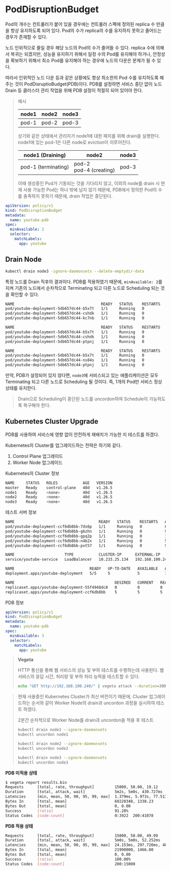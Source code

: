 # PodDisruptionBudget

Pod의 개수는 컨트롤러가 붙어 있을 경우에는 컨트롤러 스펙에 정의된 replica 수 만큼을 항상 유지하도록 되어 있다. Pod의 수가 replica의 수를 유지하지 못하고 줄어드는 경우가 존재할 수 있다.

노드 인위적으로 줄일 경우 해당 노드의 Pod의 수가 줄어들 수 있다. replica 수에 의해서 복귀는 되겠지만, 성능을 유지하기 위해서 일정 수의 Pod를 유지해야 하거나, 안정성을 확보하기 위해서 최소 Pod를 유지해야 하는 경우에 노드의 다운은 문제가 될 수 있다.

따라서 인위적인 노드 다운 등과 같은 상황에도 항상 최소한의 Pod 수를 유지하도록 해주는 것이 PodDisruptioBudget(PDB)이다. PDB를 설정하면 서비스 중단 없이 노드 Drain 등 클러스터 관리 작업을 위해 PDB 설정이 적절히 되어 있어야 한다.

> 예시
>
> | node1 | node2 | node3 |
> | ----- | ----- | ----- |
> | pod-1 | pod-2 | pod-3 |
>
> 상기와 같은 상태에서 관리자가 node1에 대한 패치를 위해 drain을 실행한다. node1에 있는 pod-1은 다른 node로 eviction이 이루어진다.
>
> | node1 (Draining)    | node2                       | node3 |
> | ------------------- | --------------------------- | ----- |
> | pod-1 (terminating) | pod-2 <br> pod-4 (creating) | pod-3 |
>
> 이때 생성중인 Pod가 기동되는 것을 기다리지 않고, 이외의 node를 drain 시 현재 사용 가능한 Pod는 하나 밖에 남지 않기 때문에, PDB에서 정의한 Pod의 수를 충족하지 못하기 때문에, drain 작업은 중단된다.

```yaml
apiVersion: policy/v1
kind: PodDisruptionBudget
metadata:
  name: youtube-pdb
spec:
  minAvailable: 2
  selector:
    matchLabels:
      app: youtube
```

## Drain Node

```bash
kubectl drain node3 -ignore-daemonsets --delete-emptydir-data
```

특정 노드를 Drain 직후의 결과이다. PDB를 적용하였기 때문에, `minAvailable: 2`를 지켜 기존의 노드에서 순차적으로 Terminating 되고 다른 노드로 Scheduling 되는 것을 확인할 수 있다.

```bash
NAME                                      READY   STATUS    RESTARTS      AGE    IP                NODE
pod/youtube-deployment-5db657dc44-b5x7t   1/1     Running   0             8d     10.233.75.19      node2
pod/youtube-deployment-5db657dc44-cshdk   1/1     Running   0             8d     10.233.71.29      node3
pod/youtube-deployment-5db657dc44-kc7nb   1/1     Running   0             8d     10.233.71.48      node3
```

```bash
NAME                                      READY   STATUS    RESTARTS      AGE     IP               NODE
pod/youtube-deployment-5db657dc44-b5x7t   1/1     Running   0             8d      10.233.75.19     node2
pod/youtube-deployment-5db657dc44-cshdk   1/1     Running   0             8d      10.233.71.29     node3
pod/youtube-deployment-5db657dc44-ptpnj   1/1     Running   0             7s      10.233.102.130   node1
```

```bash
NAME                                      READY   STATUS    RESTARTS      AGE     IP               NODE
pod/youtube-deployment-5db657dc44-b5x7t   1/1     Running   0             8d      10.233.75.19     node2
pod/youtube-deployment-5db657dc44-ns84s   1/1     Running   0             14s     10.233.102.179   node1
pod/youtube-deployment-5db657dc44-ptpnj   1/1     Running   0             60s     10.233.102.130   node1
```

만약, PDB가 설정되어 있지 않다면, `node3`에 서비스되고 있는 애플리케이션은 모두 Terminating 되고 다른 노드로 Scheduling 될 것이다. 즉, 1개의 Pod만 서비스 정상 상태를 유지한다.

> Drain으로 Scheduling이 중단된 노드를 uncordon하여 Schedule이 가능하도록 복구해야 한다.

## Kubernetes Cluster Upgrade

PDB를 사용하여 서비스에 영향 없이 안전하게 재배치가 가능한 지 테스트를 하겠다.

Kubernetes의 Cluster를 업그레이드하는 전략은 하기와 같다.

1. Control Plane 업그레이드
2. Worker Node 업그레이드

Kubernetes의 Cluster 정보

```bash
NAME     STATUS   ROLES           AGE   VERSION
master   Ready    control-plane   40d   v1.26.5
node1    Ready    <none>          40d   v1.26.5
node2    Ready    <none>          40d   v1.26.5
node3    Ready    <none>          40d   v1.26.5
```

테스트 서버 정보

```bash
NAME                                     READY   STATUS    RESTARTS   AGE     IP               NODE    NOMINATED NODE   READINESS GATES
pod/youtube-deployment-ccf6db8bb-7ds6p   1/1     Running   0          8m38s   10.233.102.163   node1   <none>           <none>
pod/youtube-deployment-ccf6db8bb-g6zhn   1/1     Running   0          9m18s   10.233.71.53     node3   <none>           <none>
pod/youtube-deployment-ccf6db8bb-gpq2p   1/1     Running   0          10m     10.233.71.2      node3   <none>           <none>
pod/youtube-deployment-ccf6db8bb-n4b2x   1/1     Running   0          5m40s   10.233.75.42     node2   <none>           <none>
pod/youtube-deployment-ccf6db8bb-pxt57   1/1     Running   0          9m59s   10.233.102.146   node1   <none>           <none>

NAME                      TYPE           CLUSTER-IP      EXTERNAL-IP       PORT(S)        AGE   SELECTOR
service/youtube-service   LoadBalancer   10.233.25.134   192.168.100.240   80:30491/TCP   16d   app=youtube

NAME                                 READY   UP-TO-DATE   AVAILABLE   AGE   CONTAINERS   IMAGES                        SELECTOR
deployment.apps/youtube-deployment   5/5     5            5           16d   youtube      ghcr.io/ddung1203/youtube:5   app=youtube

NAME                                            DESIRED   CURRENT   READY   AGE   CONTAINERS   IMAGES                             SELECTOR
replicaset.apps/youtube-deployment-55f4948dc8   0         0         0       16d   youtube      ghcr.io/ddung1203/youtube:latest   app=youtube,pod-template-hash=55f4948dc8
replicaset.apps/youtube-deployment-ccf6db8bb    5         5         5       10m   youtube      ghcr.io/ddung1203/youtube:5        app=youtube,pod-template-hash=ccf6db8bb
```

PDB 정보

```yaml
apiVersion: policy/v1
kind: PodDisruptionBudget
metadata:
  name: youtube-pdb
spec:
  minAvailable: 3
  selector:
    matchLabels:
      app: youtube
```

> **Vegeta**
> 
> HTTP 통신을 통해 웹 서비스의 성능 및 부하 테스트를 수행하는데 사용된다. 웹 서비스의 응답 시간, 처리량 및 부하 처리 능력을 테스트할 수 있다.
> 
> ```bash
> echo "GET http://192.168.100.240/" | vegeta attack --duration=300s | tee results.bin | vegeta report
> ```


> 현재 사용중인 Kubernetes Cluster가 최신 버전이기 때문에, Cluster 업그레이드하는 순서와 같이 Worker Node의 drain과 uncordon 과정을 실시하여 테스트 하겠다.
> 
> 2분간 순차적으로 Worker Node를 drain과 uncordon을 적용 후 테스트
> 
> ```bash
> kubectl drain node1 --ignore-daemonsets
> kubectl uncordon node1
> 
> kubectl drain node2 --ignore-daemonsets
> kubectl uncordon node2
> 
> kubectl drain node3 --ignore-daemonsets
> kubectl uncordon node3
> ```

**PDB 미적용 상태**

```bash
$ vegeta report results.bin
Requests      [total, rate, throughput]         15000, 50.00, 19.12
Duration      [total, attack, wait]             5m2s, 5m0s, 430.727ms
Latencies     [min, mean, 50, 90, 95, 99, max]  1.379ms, 5.973s, 77.513ms, 28.609s, 30.001s, 30.001s, 30.023s
Bytes In      [total, mean]                     60220348, 1338.23
Bytes Out     [total, mean]                     0, 0.00
Success       [ratio]                           91.28%
Status Codes  [code:count]                      0:3922  200:41078
```

**PDB 적용 상태**

```bash
Requests      [total, rate, throughput]         15000, 50.00, 49.99
Duration      [total, attack, wait]             5m0s, 5m0s, 52.252ms
Latencies     [min, mean, 50, 90, 95, 99, max]  24.153ms, 297.726ms, 48.289ms, 654.753ms, 1.539s, 4.579s, 6.815s
Bytes In      [total, mean]                     21990000, 1466.00
Bytes Out     [total, mean]                     0, 0.00
Success       [ratio]                           100.00%
Status Codes  [code:count]                      200:15000 
```
